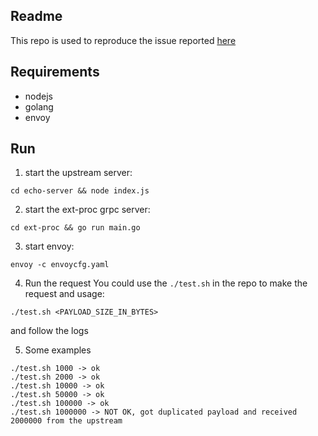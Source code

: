 ## Readme
This repo is used to reproduce the issue reported [here](https://github.com/envoyproxy/envoy/issues/36119)


## Requirements
- nodejs
- golang
- envoy


## Run
1. start the upstream server:
```
cd echo-server && node index.js
```

2. start the ext-proc grpc server:
```
cd ext-proc && go run main.go
```

3. start envoy:
```
envoy -c envoycfg.yaml
```

4. Run the request
You could use the `./test.sh` in the repo to make the request and usage:

```
./test.sh <PAYLOAD_SIZE_IN_BYTES>
```

and follow the logs

5. Some examples

```
./test.sh 1000 -> ok
./test.sh 2000 -> ok
./test.sh 10000 -> ok
./test.sh 50000 -> ok
./test.sh 100000 -> ok
./test.sh 1000000 -> NOT OK, got duplicated payload and received 2000000 from the upstream
```

